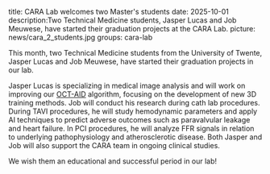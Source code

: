 title: CARA Lab welcomes two Master's students
date: 2025-10-01
description:Two Technical Medicine students, Jasper Lucas and Job Meuwese, have started their graduation projects at the CARA Lab.
picture: news/cara_2_students.jpg
groups: cara-lab

This month, two Technical Medicine students from the University of Twente, Jasper Lucas and Job Meuwese, have started their graduation projects in our lab.

Jasper Lucas is specializing in medical image analysis and will work on improving our [OCT-AID](https://www.cara-ai-lab.nl/news/cara_paper_multiclass/) algorithm, focusing on the development of new 3D training methods. Job will conduct his research during cath lab procedures. During TAVI procedures, he will study hemodynamic parameters and apply AI techniques to predict adverse outcomes such as paravalvular leakage and heart failure. In PCI procedures, he will analyze FFR signals in relation to underlying pathophysiology and atherosclerotic disease. Both Jasper and Job will also support the CARA team in ongoing clinical studies.

We wish them an educational and successful period in our lab!
